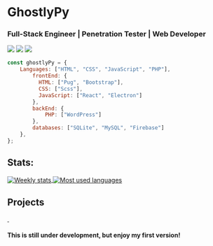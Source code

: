 # GhostlyPy

### Full-Stack Engineer | Penetration Tester | Web Developer

[![](https://img.shields.io/badge/Dev-Website-informational?style=flat&logo=linux&logoColor=black&color=black)](https://ghostlypy.github.io/)
[![](https://img.shields.io/badge/Social-Youtube-informational?style=flat&logo=youtube&logoColor=red&color=red)](https://www.youtube.com/channel/UCnMcOdlU57Bsa5-rbyY7Neg)
[![](https://img.shields.io/badge/Social-Twitter-informational?style=flat&logo=twitter&logoColor=blue&color=blue)](https://twitter.com/GhostlyPy)

```javascript
const ghostlyPy = {
    Languages: ["HTML", "CSS", "JavaScript", "PHP"],
        frontEnd: {
          HTML: ["Pug", "Bootstrap"],
          CSS: ["Scss"],
          JavaScript: ["React", "Electron"]
        },
        backEnd: {
            PHP: ["WordPress"]
        },
        databases: ["SQLite", "MySQL", "Firebase"]
    },
};
```

## Stats:

<a href="">
  <img align="center" src="https://github-readme-stats.vercel.app/api/wakatime?username=ghostlypy&theme=merko" alt="Weekly stats" />
</a>

<a href="">
  <img align="center" src="https://github-readme-stats.vercel.app/api/top-langs?username=ghostlypy&theme=merko" alt="Most used languages" />
</a>

## Projects

<a href="https://github.com/GhostlyPy/cryptocli">
  <img align="center" src="https://github-readme-stats.vercel.app/api/pin/?username=ghostlypy&repo=cryptocli&show_icons=true&line_height=27&title_color=6aa6f8&text_color=8a919a&icon_color=6aa6f8&bg_color=0e1116" alt="" />
</a>

<a href="https://github.com/GhostlyPy/javascriptbasics">
  <img align="center" src="https://github-readme-stats.vercel.app/api/pin/?username=ghostlypy&repo=javascriptbasics&show_icons=true&line_height=27&title_color=6aa6f8&text_color=8a919a&icon_color=6aa6f8&bg_color=0e1116" alt="" />
</a>

#### This is still under development, but enjoy my first version!
